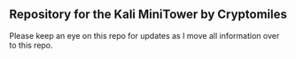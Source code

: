 ## Repository for the Kali MiniTower by Cryptomiles

Please keep an eye on this repo for updates as I move all information over to this repo.



